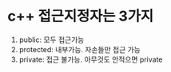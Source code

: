# c++ 접근지정자는 3가지
1) public: 모두 접근가능
2) protected: 내부가능. 자손들만 접근 가능
3) private: 접근 불가능. 아무것도 안적으면 private
